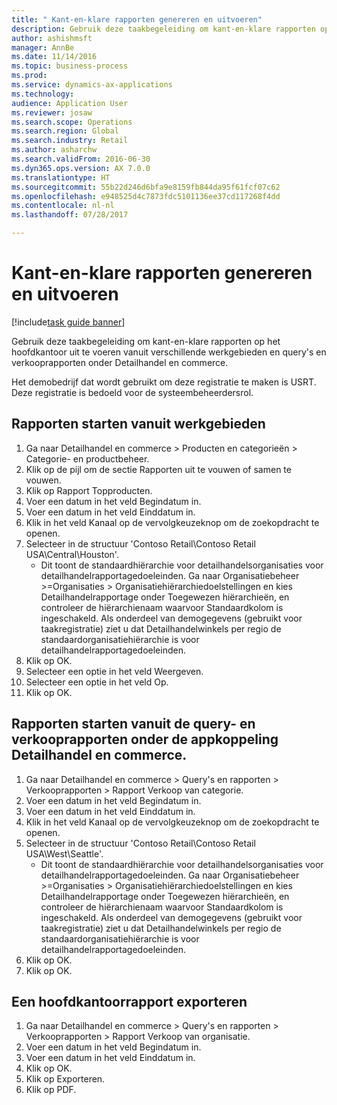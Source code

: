 ```yaml
--- 
title: " Kant-en-klare rapporten genereren en uitvoeren"
description: Gebruik deze taakbegeleiding om kant-en-klare rapporten op het hoofdkantoor uit te voeren vanuit verschillende werkgebieden en query's en verkooprapporten onder Detailhandel en commerce.
author: ashishmsft
manager: AnnBe
ms.date: 11/14/2016
ms.topic: business-process
ms.prod: 
ms.service: dynamics-ax-applications
ms.technology: 
audience: Application User
ms.reviewer: josaw
ms.search.scope: Operations
ms.search.region: Global
ms.search.industry: Retail
ms.author: asharchw
ms.search.validFrom: 2016-06-30
ms.dyn365.ops.version: AX 7.0.0
ms.translationtype: HT
ms.sourcegitcommit: 55b22d246d6bfa9e8159fb844da95f61fcf07c62
ms.openlocfilehash: e948525d4c7873fdc5101136ee37cd117268f4dd
ms.contentlocale: nl-nl
ms.lasthandoff: 07/28/2017

---
```

# <a name="generate-and-run-out-of-box-reports"></a> Kant-en-klare rapporten genereren en uitvoeren

[!include[task guide banner](../includes/task-guide-banner.md)]

Gebruik deze taakbegeleiding om kant-en-klare rapporten op het hoofdkantoor uit te voeren vanuit verschillende werkgebieden en query's en verkooprapporten onder Detailhandel en commerce.



Het demobedrijf dat wordt gebruikt om deze registratie te maken is USRT. Deze registratie is bedoeld voor de systeembeheerdersrol.


## <a name="launch-reports-from-workspaces"></a>Rapporten starten vanuit werkgebieden
1. Ga naar Detailhandel en commerce > Producten en categorieën > Categorie- en productbeheer.
2. Klik op de pijl om de sectie Rapporten uit te vouwen of samen te vouwen.
3. Klik op Rapport Topproducten.
4. Voer een datum in het veld Begindatum in.
5. Voer een datum in het veld Einddatum in.
6. Klik in het veld Kanaal op de vervolgkeuzeknop om de zoekopdracht te openen.
7. Selecteer in de structuur 'Contoso Retail\Contoso Retail USA\Central\Houston'.
    * Dit toont de standaardhiërarchie voor detailhandelsorganisaties voor detailhandelrapportagedoeleinden.   Ga naar Organisatiebeheer >Organisaties > Organisatiehiërarchiedoelstellingen en kies Detailhandelrapportage onder Toegewezen hiërarchieën, en controleer de hiërarchienaam waarvoor Standaardkolom is ingeschakeld.      Als onderdeel van demogegevens (gebruikt voor taakregistratie) ziet u dat Detailhandelwinkels per regio de standaardorganisatiehiërarchie is voor detailhandelrapportagedoeleinden.     
8. Klik op OK.
9. Selecteer een optie in het veld Weergeven.
10. Selecteer een optie in het veld Op.
11. Klik op OK.

## <a name="launch-reports-from-the-inquiries-and-sales-reports-located-under-retail--commerce-app-link"></a>Rapporten starten vanuit de query- en verkooprapporten onder de appkoppeling Detailhandel en commerce.
1. Ga naar Detailhandel en commerce > Query's en rapporten > Verkooprapporten > Rapport Verkoop van categorie.
2. Voer een datum in het veld Begindatum in.
3. Voer een datum in het veld Einddatum in.
4. Klik in het veld Kanaal op de vervolgkeuzeknop om de zoekopdracht te openen.
5. Selecteer in de structuur 'Contoso Retail\Contoso Retail USA\West\Seattle'.
    * Dit toont de standaardhiërarchie voor detailhandelsorganisaties voor detailhandelrapportagedoeleinden.   Ga naar Organisatiebeheer >Organisaties > Organisatiehiërarchiedoelstellingen en kies Detailhandelrapportage onder Toegewezen hiërarchieën, en controleer de hiërarchienaam waarvoor Standaardkolom is ingeschakeld.      Als onderdeel van demogegevens (gebruikt voor taakregistratie) ziet u dat Detailhandelwinkels per regio de standaardorganisatiehiërarchie is voor detailhandelrapportagedoeleinden.     
6. Klik op OK.
7. Klik op OK.

## <a name="export-an-hq-reports"></a>Een hoofdkantoorrapport exporteren
1. Ga naar Detailhandel en commerce > Query's en rapporten > Verkooprapporten > Rapport Verkoop van organisatie.
2. Voer een datum in het veld Begindatum in.
3. Voer een datum in het veld Einddatum in.
4. Klik op OK.
5. Klik op Exporteren.
6. Klik op PDF.


